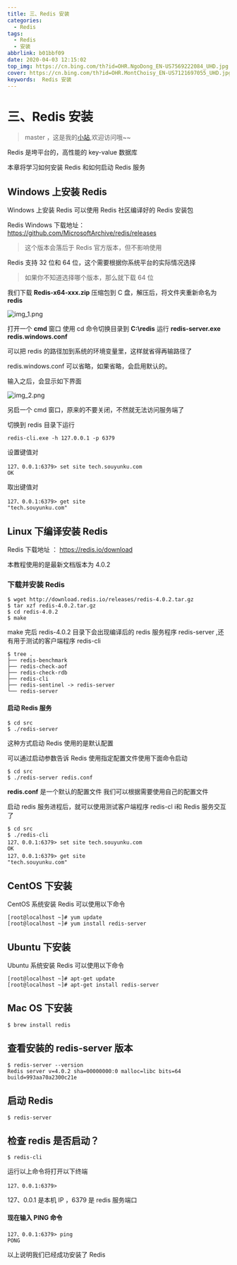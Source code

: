 ```yaml
---
title: 三、Redis 安装
categories:
  - Redis
tags:
  - Redis
  - 安装
abbrlink: b01bbf09
date: 2020-04-03 12:15:02
top_img: https://cn.bing.com/th?id=OHR.NgoDong_EN-US7569222084_UHD.jpg
cover: https://cn.bing.com/th?id=OHR.MontChoisy_EN-US7121697055_UHD.jpg
keywords:  Redis 安装
---
```

# 三、Redis 安装
> master ，这是我的[小站](https://www.tryrun.top),欢迎访问哦~~

Redis 是垮平台的，高性能的 key-value 数据库

本章将学习如何安装 Redis 和如何启动 Redis 服务

## Windows 上安装 Redis

Windows 上安装 Redis 可以使用 Redis 社区编译好的 Redis 安装包

Redis Windows 下载地址：https://github.com/MicrosoftArchive/redis/releases

> 这个版本会落后于 Redis 官方版本，但不影响使用

Redis 支持 32 位和 64 位，这个需要根据你系统平台的实际情况选择

> 如果你不知道选择哪个版本，那么就下载 64 位

我们下载 **Redis-x64-xxx.zip** 压缩包到 C 盘，解压后，将文件夹重新命名为 **redis**

![img_1.png](https://s3.uuu.ovh/imgs/2022/05/08/9454d584d55ac900.png)

打开一个 **cmd** 窗口 使用 cd 命令切换目录到 **C:\redis** 运行 **redis-server.exe redis.windows.conf**

可以把 redis 的路径加到系统的环境变量里，这样就省得再输路径了

redis.windows.conf 可以省略，如果省略，会启用默认的。

输入之后，会显示如下界面

![img_2.png](https://s3.uuu.ovh/imgs/2022/05/08/f1dfcb5358b87819.png)

另启一个 cmd 窗口，原来的不要关闭，不然就无法访问服务端了

切换到 redis 目录下运行

```
redis-cli.exe -h 127.0.0.1 -p 6379
```

设置键值对

```
127、0.0.1:6379> set site tech.souyunku.com
OK
```

取出键值对

```
127、0.0.1:6379> get site
"tech.souyunku.com"
```

## Linux 下编译安装 Redis

Redis 下载地址 ： https://redis.io/download

本教程使用的是最新文档版本为 4.0.2

### 下载并安装 Redis

```
$ wget http://download.redis.io/releases/redis-4.0.2.tar.gz
$ tar xzf redis-4.0.2.tar.gz
$ cd redis-4.0.2
$ make
```

make 完后 redis-4.0.2 目录下会出现编译后的 redis 服务程序 redis-server ,还有用于测试的客户端程序 redis-cli

```
$ tree .
├── redis-benchmark
├── redis-check-aof
├── redis-check-rdb
├── redis-cli
├── redis-sentinel -> redis-server
└── redis-server
```

#### 启动 Redis 服务

```
$ cd src
$ ./redis-server
```

这种方式启动 Redis 使用的是默认配置

可以通过启动参数告诉 Redis 使用指定配置文件使用下面命令启动

```
$ cd src
$ ./redis-server redis.conf
```

**redis.conf** 是一个默认的配置文件 我们可以根据需要使用自己的配置文件

启动 redis 服务进程后，就可以使用测试客户端程序 redis-cl i和 Redis 服务交互了

```
$ cd src
$ ./redis-cli
127、0.0.1:6379> set site tech.souyunku.com
OK
127、0.0.1:6379> get site
"tech.souyunku.com"
```

## CentOS 下安装

CentOS 系统安装 Redis 可以使用以下命令

```
[root@localhost ~]# yum update
[root@localhost ~]# yum install redis-server
```

## Ubuntu 下安装

Ubuntu 系统安装 Redis 可以使用以下命令

```
[root@localhost ~]# apt-get update
[root@localhost ~]# apt-get install redis-server
```

## Mac OS 下安装

```
$ brew install redis
```

## 查看安装的 redis-server 版本

```
$ redis-server --version
Redis server v=4.0.2 sha=00000000:0 malloc=libc bits=64 build=993aa70a2300c21e
```

## 启动 Redis

```
$ redis-server
```

## 检查 redis 是否启动？

```
$ redis-cli
```

运行以上命令将打开以下终端

```
127、0.0.1:6379>
```

127、0.0.1 是本机 IP ，6379 是 redis 服务端口

#### 现在输入 PING 命令

```
127、0.0.1:6379> ping
PONG
```

以上说明我们已经成功安装了 Redis